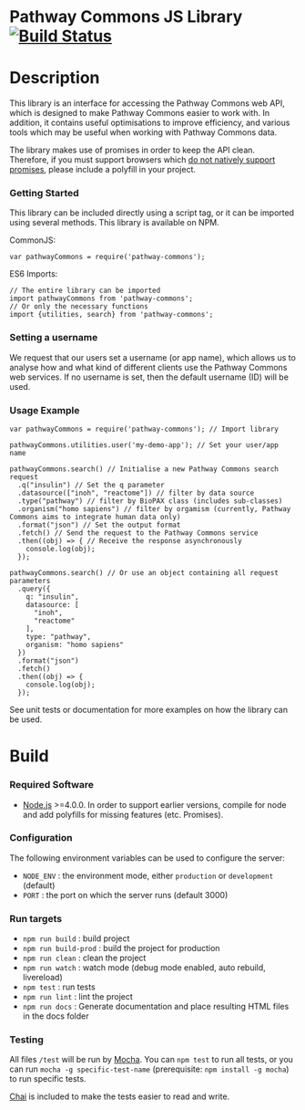 Pathway Commons JS Library [![Build Status](https://travis-ci.org/PathwayCommons/cpath2-client.svg?branch=master)](https://travis-ci.org/PathwayCommons/cpath2-client)
================

# Description
This library is an interface for accessing the Pathway Commons web API, which is designed to make Pathway Commons easier to work with. In addition, it contains useful optimisations to improve efficiency, and various tools which may be useful when working with Pathway Commons data.

The library makes use of promises in order to keep the API clean. Therefore, if you must support browsers which [do not natively support promises](http://caniuse.com/#feat=promises), please include a polyfill in your project.

### Getting Started
This library can be included directly using a script tag, or it can be imported using several methods. This library is available on NPM.

CommonJS:
```
var pathwayCommons = require('pathway-commons');
```

ES6 Imports:
```
// The entire library can be imported
import pathwayCommons from 'pathway-commons';
// Or only the necessary functions
import {utilities, search} from 'pathway-commons';
```

### Setting a username
We request that our users set a username (or app name), which allows us to analyse how and what kind of different clients use the Pathway Commons web services. If no username is set, then the default username (ID) will be used.

### Usage Example
```
var pathwayCommons = require('pathway-commons'); // Import library

pathwayCommons.utilities.user('my-demo-app'); // Set your user/app name

pathwayCommons.search() // Initialise a new Pathway Commons search request
  .q("insulin") // Set the q parameter
  .datasource(["inoh", "reactome"]) // filter by data source
  .type("pathway") // filter by BioPAX class (includes sub-classes)
  .organism("homo sapiens") // filter by orgamism (currently, Pathway Commons aims to integrate human data only)
  .format("json") // Set the output format
  .fetch() // Send the request to the Pathway Commons service
  .then((obj) => { // Receive the response asynchronously
    console.log(obj);
  });

pathwayCommons.search() // Or use an object containing all request parameters
  .query({
    q: "insulin",
    datasource: [
      "inoh",
      "reactome"
    ],
    type: "pathway",
    organism: "homo sapiens"
  })
  .format("json")
  .fetch()
  .then((obj) => {
    console.log(obj);
  });
```

See unit tests or documentation for more examples on how the library can be used.

# Build

### Required Software

- [Node.js](https://nodejs.org/en/) >=4.0.0. In order to support earlier versions, compile for node and add polyfills for missing features (etc. Promises).



### Configuration

The following environment variables can be used to configure the server:

- `NODE_ENV` : the environment mode, either `production` or `development` (default)
- `PORT` : the port on which the server runs (default 3000)



### Run targets

- `npm run build` : build project
- `npm run build-prod` : build the project for production
- `npm run clean` : clean the project
- `npm run watch` : watch mode (debug mode enabled, auto rebuild, livereload)
- `npm test` : run tests
- `npm run lint` : lint the project
- `npm run docs` : Generate documentation and place resulting HTML files in the docs folder



### Testing

All files `/test` will be run by [Mocha](https://mochajs.org/).  You can `npm test` to run all tests, or you can run `mocha -g specific-test-name` (prerequisite: `npm install -g mocha`) to run specific tests.

[Chai](http://chaijs.com/) is included to make the tests easier to read and write.
